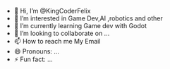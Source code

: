 - 👋 Hi, I’m @KingCoderFelix
- 👀 I’m interested in Game Dev,AI ,robotics and other
- 🌱 I’m currently learning Game dev with Godot
- 💞️ I’m looking to collaborate on ...
- 📫 How to reach me My Email
- 😄 Pronouns: ...
- ⚡ Fun fact: ...

<!---
KingCoderFelix/KingCoderFelix is a ✨ special ✨ repository because its `README.md` (this file) appears on your GitHub profile.
You can click the Preview link to take a look at your changes.
--->
